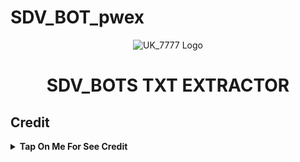 # SDV_BOT_pwex
<p align="center">
  <img src="https://iili.io/2rgTGAG.md.jpg" alt="UK_7777 Logo">
</p>
<h1 align="center">
  SDV_BOTS TXT EXTRACTOR 
</h1>

## Credit

<b><details><summary>Tap On Me For See Credit</summary>

💝 Credit Goes To [SDV UK DEV](https://telegram.me/SDV_BOTS) So Don't Forgot To Give Credit